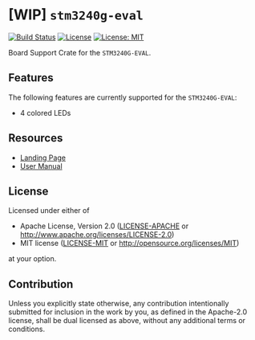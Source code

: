# [WIP] `stm3240g-eval`
[![Build Status](https://travis-ci.com/mvertescher/stm3240g-eval.svg?branch=master)](https://travis-ci.com/mvertescher/stm3240g-eval)
[![License](https://img.shields.io/badge/License-Apache%202.0-blue.svg)](https://opensource.org/licenses/Apache-2.0)
[![License: MIT](https://img.shields.io/badge/License-MIT-yellow.svg)](https://opensource.org/licenses/MIT)

Board Support Crate for the `STM3240G-EVAL`.

## Features

The following features are currently supported for the `STM3240G-EVAL`:

- 4 colored LEDs

## Resources

- [Landing Page](https://www.st.com/en/evaluation-tools/stm3240g-eval.html)
- [User Manual](https://www.st.com/content/ccc/resource/technical/document/user_manual/25/21/69/1d/13/c5/4e/c9/DM00036746.pdf/files/DM00036746.pdf/jcr:content/translations/en.DM00036746.pdf)

## License

Licensed under either of

 * Apache License, Version 2.0
   ([LICENSE-APACHE](LICENSE-APACHE) or http://www.apache.org/licenses/LICENSE-2.0)
 * MIT license
   ([LICENSE-MIT](LICENSE-MIT) or http://opensource.org/licenses/MIT)

at your option.

## Contribution

Unless you explicitly state otherwise, any contribution intentionally submitted
for inclusion in the work by you, as defined in the Apache-2.0 license, shall be
dual licensed as above, without any additional terms or conditions.
